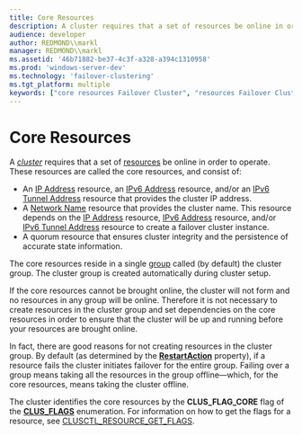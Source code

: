 ```yaml
---
title: Core Resources
description: A cluster requires that a set of resources be online in order to operate.
audience: developer
author: REDMOND\\markl
manager: REDMOND\\markl
ms.assetid: '46b71882-be37-4c3f-a328-a394c1310958'
ms.prod: 'windows-server-dev'
ms.technology: 'failover-clustering'
ms.tgt_platform: multiple
keywords: ["core resources Failover Cluster", "resources Failover Cluster , core"]
---
```


# Core Resources

A [*cluster*](c-gly.md#-wolf-cluster-gly) requires that a set of [resources](resources.md) be online in order to operate. These resources are called the core resources, and consist of:

-   An [IP Address](ip-address.md) resource, an [IPv6 Address](ipv6-address.md) resource, and/or an [IPv6 Tunnel Address](ipv6-tunnel-address.md) resource that provides the cluster IP address.
-   A [Network Name](network-name.md) resource that provides the cluster name. This resource depends on the [IP Address](ip-address.md) resource, [IPv6 Address](ipv6-address.md) resource, and/or [IPv6 Tunnel Address](ipv6-tunnel-address.md) resource to create a failover cluster instance.
-   A quorum resource that ensures cluster integrity and the persistence of accurate state information.

The core resources reside in a single [group](groups.md) called (by default) the cluster group. The cluster group is created automatically during cluster setup.

If the core resources cannot be brought online, the cluster will not form and no resources in any group will be online. Therefore it is not necessary to create resources in the cluster group and set dependencies on the core resources in order to ensure that the cluster will be up and running before your resources are brought online.

In fact, there are good reasons for not creating resources in the cluster group. By default (as determined by the [**RestartAction**](resources-restartaction.md) property), if a resource fails the cluster initiates failover for the entire group. Failing over a group means taking all the resources in the group offline—which, for the core resources, means taking the cluster offline.

The cluster identifies the core resources by the **CLUS\_FLAG\_CORE** flag of the [**CLUS\_FLAGS**](clus-flags.md) enumeration. For information on how to get the flags for a resource, see [CLUSCTL\_RESOURCE\_GET\_FLAGS](clusctl-resource-get-flags.md).

 

 




